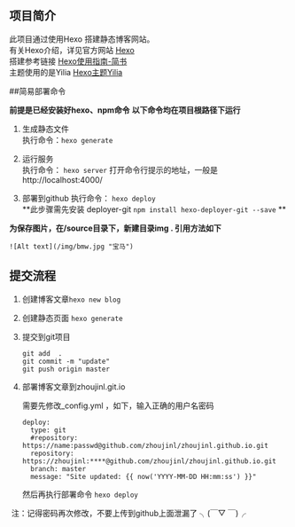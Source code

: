 ## 项目简介

此项目通过使用Hexo 搭建静态博客网站。  
有关Hexo介绍，详见官方网站 [Hexo](https://hexo.io/)  
搭建参考链接 [Hexo使用指南-简书](http://www.jianshu.com/p/84a8384be1ae)  
主题使用的是Yilia [Hexo主题Yilia](https://github.com/litten/hexo-theme-yilia) 



##简易部署命令

**前提是已经安装好hexo、npm命令**
**以下命令均在项目根路径下运行**
1. 生成静态文件  
  执行命令：`hexo generate`
  
2. 运行服务  
  执行命令：  `hexo server`  打开命令行提示的地址，一般是http://localhost:4000/
3. 部署到github
  执行命令：  `hexo deploy`  
  **此步骤需先安装 deployer-git  `npm install hexo-deployer-git --save`  **


**为保存图片，在/source目录下，新建目录img . 引用方法如下** 
```  
![Alt text](/img/bmw.jpg "宝马")  
```



## 提交流程

1. 创建博客文章``` hexo new blog ``` 

2. 创建静态页面 ```hexo generate```

3. 提交到git项目

   ```shell
   git add  .
   git commit -m "update"
   git push origin master
   ```

4. 部署博客文章到zhoujinl.git.io 

   需要先修改_config.yml ，如下，输入正确的用户名密码

   ```
   deploy:
     type: git
     #repository: https://name:passwd@github.com/zhoujinl/zhoujinl.github.io.git
     repository: https://zhoujinl:****@github.com/zhoujinl/zhoujinl.github.io.git
     branch: master
     message: "Site updated: {{ now('YYYY-MM-DD HH:mm:ss') }}"
   ```

   然后再执行部署命令 `hexo deploy`

​       注：记得密码再次修改，不要上传到github上面泄漏了   ╮(￣▽ ￣)╭
